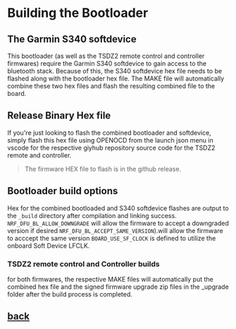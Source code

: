 # Building the Bootloader
## The Garmin S340 softdevice
This bootloader (as well as the TSDZ2 remote control and controller firmwares) require the Garmin S340 softdevice to gain access to the bluetooth stack. Because of this, the S340 softdevice hex file needs to be flashed along with the bootloader hex file. The MAKE file will automatically combine these two hex files and flash the resulting combined file to the board. 
## Release Binary Hex file
If you're just looking to flash the combined bootloader and softdevice, simply flash this hex file using OPENOCD from the launch json menu in vscode for the respective giyhub repository source code for the TSDZ2 remote and controller. 
> The firmware HEX file to flash is in the github release.

## Bootloader build options
Hex for the combined bootloaded and S340 softdevice flashes are output to the `_build` directory after compilation and linking success.
`NRF_DFU_BL_ALLOW_DOWNGRADE`  will allow the firmware to accept a downgraded version if desired
 `NRF_DFU_BL_ACCEPT_SAME_VERSION`).will allow the firmware to acccept the same version
 `BOARD_USE_SF_CLOCK` is defined to utilize the onboard Soft Device LFCLK.
### TSDZ2 remote control and Controller builds
for both firmwares, the respective MAKE files will automatically put the combined hex file and the signed firmware upgrade zip files in the _upgrade folder after the build process is completed.

## [back](../README.md)
